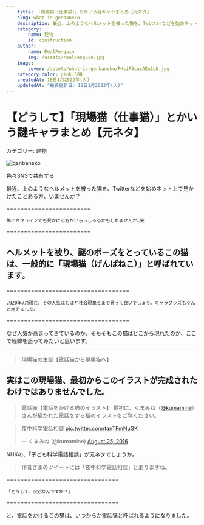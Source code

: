 ```yaml
---
    title: 「現場猫（仕事猫）」とかいう謎キャラまとめ【元ネタ】
    slug: what-is-genbaneko
    description: 最近、上のようなヘルメットを被った猫を、Twitterなどを始めネット上で見かけたことある方、いませんか？
    category: 
        name: 建物
        id: construction
    author:
        name: RealPenguin
        img: /assets/realpenguin.jpg
    image: 
        cover: /assets/what-is-genbaneko/FHsiP5cacAEa1LN.jpg
    category_color: pink.500
    createdAt: 18日1月2022年(火)
    updatedAt: "最終更新日: 18日1月2022年(火)" 
---
```


# 【どうして】「現場猫（仕事猫）」とかいう謎キャラまとめ【元ネタ】
カテゴリー: <category>建物</category>

![genbaneko](/assets/what-is-genbaneko/genbaneko.jpg)


<span>色々SNSで共有する</span>

<twitter></twitter>
<facebook></facebook>
<lineshare></lineshare>

最近、上のようなヘルメットを被った猫を、Twitterなどを始めネット上で見かけたことある方、いませんか？

========================

`稀にオフラインでも見かける方がいらっしゃるかもしれませんが…笑`

========================


## **ヘルメットを被り、謎のポーズをとっているこの猫は、一般的に「現場猫（げんばねこ）」と呼ばれています。**

===================================

`2020年7月現在、その人気はもはや社会現象とまで言って良いでしょう。キャラグッズもぐんと増えました。`

===================================


なぜ人気が高まってきているのか、そもそもこの猫はどこから現れたのか、ここで経緯を追ってみたいと思います。

---------------------
> 現場猫の生誕【電話猫から現場猫へ】

実はこの現場猫、最初からこのイラストが完成されたわけではありませんでした。
---------------------
> 電話猫【電話をかける猫のイラスト】
最初に、くまみね（[@kumamine](https://twitter.com/kumamine)）さんが描かれた電話をする猫のイラストをご覧ください。

<blockquote class="twitter-tweet"><p lang="ja" dir="ltr">夜中科学電話相談 <a href="https://t.co/tanTFmNuGK">pic.twitter.com/tanTFmNuGK</a></p>&mdash; くまみね (@kumamine) <a href="https://twitter.com/kumamine/status/768845690814406656?ref_src=twsrc%5Etfw">August 25, 2016</a></blockquote> <script async src="https://platform.twitter.com/widgets.js" charset="utf-8"></script>

NHKの、「子ども科学電話相談」が元ネタでしょうか。<br />
 > 作者さまのツイートには「夜中科学電話相談」とありますね。

================================

`「どうして、◯◯◯なんですか？」`

================================
<br />

と、電話をかけるこの猫は、いつからか電話猫と呼ばれるようになりました。